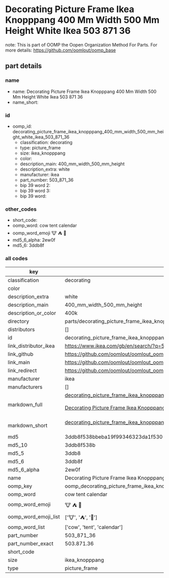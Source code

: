 # Decorating Picture Frame Ikea Knopppang 400 Mm Width 500 Mm Height White Ikea 503 871 36  

note: This is part of OOMP the Oopen Organization Method For Parts. For more details: https://github.com/oomlout/oomp_base

##  part details
  







### name
* name: Decorating Picture Frame Ikea Knopppang 400 Mm Width 500 Mm Height White Ikea 503 871 36
* name_short: 
### id
* oomp_id: decorating_picture_frame_ikea_knopppang_400_mm_width_500_mm_height_white_ikea_503_871_36
  * classification: decorating
  * type: picture_frame
  * size: ikea_knopppang
  * color: 
  * description_main: 400_mm_width_500_mm_height
  * description_extra: white
  * manufacturer: ikea
  * part_number: 503_871_36
  * bip 39 word 2: 
  * bip 39 word 3: 
  * bip 39 word: 

### other_codes
* short_code: 
* oomp_word: cow tent calendar
* oomp_word_emoji :cow: :tent: :calendar:
* md5_6_alpha: 2ew0f
* md5_6: 3ddb8f









### all codes 
| key | value |  
| --- | --- |  
| classification | decorating |  
| color |  |  
| description_extra | white |  
| description_main | 400_mm_width_500_mm_height |  
| description_or_color | 400k |  
| directory | parts/decorating_picture_frame_ikea_knopppang_400_mm_width_500_mm_height_white_ikea_503_871_36 |  
| distributors | [] |  
| id | decorating_picture_frame_ikea_knopppang_400_mm_width_500_mm_height_white_ikea_503_871_36 |  
| link_distributor_ikea | https://www.ikea.com/gb/en/search/?q=503.871.36 |  
| link_github | https://github.com/oomlout/oomlout_oomp_version_1_messy/tree/main/parts/decorating_picture_frame_ikea_knopppang_400_mm_width_500_mm_height_white_ikea_503_871_36 |  
| link_main | https://github.com/oomlout/oomlout_oomp_version_1_messy/tree/main/parts/decorating_picture_frame_ikea_knopppang_400_mm_width_500_mm_height_white_ikea_503_871_36 |  
| link_redirect | https://github.com/oomlout/oomlout_oomp_version_1_messy/tree/main/parts/decorating_picture_frame_ikea_knopppang_400_mm_width_500_mm_height_white_ikea_503_871_36 |  
| manufacturer | ikea |  
| manufacturers | [] |  
| markdown_full | [decorating_picture_frame_ikea_knopppang_400_mm_width_500_mm_height_white_ikea_503_871_36](none)<br>[](none)<br>[Decorating Picture Frame Ikea Knopppang 400 Mm Width 500 Mm Height White Ikea 503 871 36](none)<br><br> |  
| markdown_short | [decorating_picture_frame_ikea_knopppang_400_mm_width_500_mm_height_white_ikea_503_871_36](none)<br><br> |  
| md5 | 3ddb8f538bbeba19f99346323da1f530 |  
| md5_10 | 3ddb8f538b |  
| md5_5 | 3ddb8 |  
| md5_6 | 3ddb8f |  
| md5_6_alpha | 2ew0f |  
| name | Decorating Picture Frame Ikea Knopppang 400 Mm Width 500 Mm Height White Ikea 503 871 36 |  
| oomp_key | oomp_decorating_picture_frame_ikea_knopppang_400_mm_width_500_mm_height_white_ikea_503_871_36 |  
| oomp_word | cow tent calendar |  
| oomp_word_emoji | :cow: :tent: :calendar: |  
| oomp_word_emoji_list | [':cow:', ':tent:', ':calendar:'] |  
| oomp_word_list | ['cow', 'tent', 'calendar'] |  
| part_number | 503_871_36 |  
| part_number_exact | 503.871.36 |  
| short_code |  |  
| size | ikea_knopppang |  
| type | picture_frame |  
